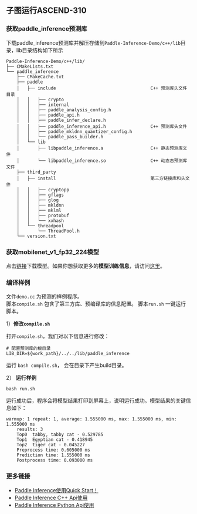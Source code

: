 ## 子图运行ASCEND-310 

### 获取paddle_inference预测库

下载paddle_inference预测库并解压存储到`Paddle-Inference-Demo/c++/lib`目录，lib目录结构如下所示

```
Paddle-Inference-Demo/c++/lib/
├── CMakeLists.txt
└── paddle_inference
    ├── CMakeCache.txt
    ├── paddle
    │   ├── include                                    C++ 预测库头文件目录
    │   │   ├── crypto
    │   │   ├── internal
    │   │   ├── paddle_analysis_config.h
    │   │   ├── paddle_api.h
    │   │   ├── paddle_infer_declare.h
    │   │   ├── paddle_inference_api.h                 C++ 预测库头文件
    │   │   ├── paddle_mkldnn_quantizer_config.h
    │   │   └── paddle_pass_builder.h
    │   └── lib
    │       ├── libpaddle_inference.a                  C++ 静态预测库文件
    │       └── libpaddle_inference.so                 C++ 动态态预测库文件
    ├── third_party
    │   ├── install                                    第三方链接库和头文件
    │   │   ├── cryptopp
    │   │   ├── gflags
    │   │   ├── glog
    │   │   ├── mkldnn
    │   │   ├── mklml
    │   │   ├── protobuf
    │   │   └── xxhash
    │   └── threadpool
    │       └── ThreadPool.h
    └── version.txt
```


### 获取mobilenet_v1_fp32_224模型

点击[链接](https://paddle-inference-dist.bj.bcebos.com/Paddle-Inference-Demo/ascend310_clas_assets.tgz)下载模型。如果你想获取更多的**模型训练信息**，请访问[这里](https://github.com/PaddlePaddle/PaddleClas)。
### **编译样例**

文件`demo.cc` 为预测的样例程序。    
脚本`compile.sh` 包含了第三方库、预编译库的信息配置。
脚本`run.sh` 一键运行脚本。

1）**修改`compile.sh`**

打开`compile.sh`，我们对以下信息进行修改：

```shell
# 配置预测库的根目录
LIB_DIR=${work_path}/../../lib/paddle_inference
```

运行 `bash compile.sh`， 会在目录下产生build目录。


2） **运行样例**

```shell
bash run.sh
```

运行成功后，程序会将模型结果打印到屏幕上，说明运行成功。模型结果的关键信息如下：
```shell
warmup: 1 repeat: 1, average: 1.555000 ms, max: 1.555000 ms, min: 1.555000 ms
    results: 3
    Top0  tabby, tabby cat - 0.529785
    Top1  Egyptian cat - 0.418945
    Top2  tiger cat - 0.045227
    Preprocess time: 0.605000 ms
    Prediction time: 1.555000 ms
    Postprocess time: 0.093000 ms
```


### 更多链接
- [Paddle Inference使用Quick Start！](https://paddle-inference.readthedocs.io/en/latest/introduction/quick_start.html)
- [Paddle Inference C++ Api使用](https://paddle-inference.readthedocs.io/en/latest/api_reference/cxx_api_index.html)
- [Paddle Inference Python Api使用](https://paddle-inference.readthedocs.io/en/latest/api_reference/python_api_index.html)
